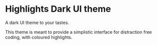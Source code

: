 # Highlights Dark UI theme

A dark UI theme to your tastes.

This theme is meant to provide a simplistic interface for distraction free coding, with coloured highlights.
